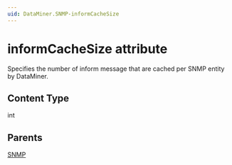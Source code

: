 ```yaml
---
uid: DataMiner.SNMP-informCacheSize
---
```


# informCacheSize attribute

Specifies the number of inform message that are cached per SNMP entity by DataMiner.

## Content Type

int

## Parents

[SNMP](xref:DataMiner.SNMP)
